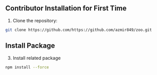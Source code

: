 
## Contributor Installation for First Time
1. Clone the repository:
```sh
git clone https://github.com/https://github.com/azmir849/zoo.git
```

## Install Package
3. Install related package
```sh
npm install --force
```

